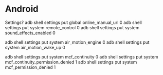 # Android


Settings?
adb shell settings put global online_manual_url 0
adb shell settings put system remote_control 0
adb shell settings put system sound_effects_enabled 0

adb shell settings put system air_motion_engine 0
adb shell settings put system air_motion_wake_up 0

adb shell settings put system mcf_continuity 0
adb shell settings put system mcf_continuity_permission_denied 1
adb shell settings put system mcf_permission_denied 1
